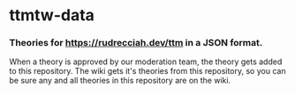 # ttmtw-data
### Theories for https://rudrecciah.dev/ttm in a JSON format.
When a theory is approved by our moderation team, the theory gets added to this repository. The wiki gets it's theories from this repository, so you can be sure any and all theories in this repository are on the wiki.
